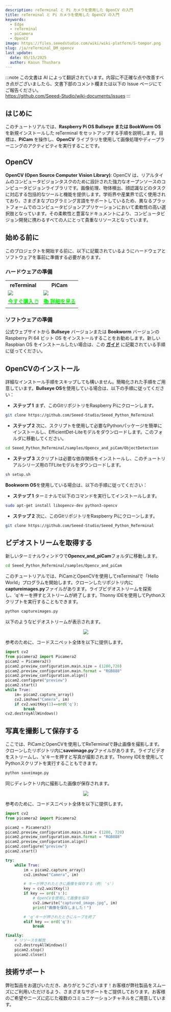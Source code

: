 ```yaml
---
description: reTerminal と Pi カメラを使用した OpenCV の入門
title: reTerminal と Pi カメラを使用した OpenCV の入門
keywords:
  - Edge
  - reTerminal 
  - piCamera
  - OpenCV
image: https://files.seeedstudio.com/wiki/wiki-platform/S-tempor.png
slug: /ja/reTerminal_DM_opencv
last_update:
  date: 05/15/2025
  author: Kasun Thushara
---
```

:::note
この文書は AI によって翻訳されています。内容に不正確な点や改善すべき点がございましたら、文書下部のコメント欄または以下の Issue ページにてご報告ください。  
https://github.com/Seeed-Studio/wiki-documents/issues
:::

## はじめに

このチュートリアルでは、**Raspberry Pi OS Bullseye または BookWorm OS** を新規インストールした reTerminal をセットアップする手順を説明します。目標は、**PiCam** を操作し、**OpenCV** ライブラリを使用して画像処理やディープラーニングのアクティビティを実行することです。

## OpenCV

**OpenCV (Open Source Computer Vision Library)**: OpenCV は、リアルタイムのコンピュータビジョンタスクのために設計された強力なオープンソースのコンピュータビジョンライブラリです。画像処理、物体検出、顔認識などのタスクに対応する包括的なツールと機能を提供します。学術界や産業界で広く使用されており、さまざまなプログラミング言語をサポートしているため、異なるプラットフォームでのコンピュータビジョンアプリケーションにおいて柔軟性の高い選択肢となっています。その柔軟性と豊富なドキュメントにより、コンピュータビジョン開発に携わるすべての人にとって貴重なリソースとなっています。

## 始める前に

このプロジェクトを開始する前に、以下に記載されているようにハードウェアとソフトウェアを事前に準備する必要があります。

### ハードウェアの準備

<div class="table-center">
	<table class="table-nobg">
    <tr class="table-trnobg">
      <th class="table-trnobg">reTerminal</th>
      <th class="table-trnobg">PiCam</th>
		</tr>
    <tr class="table-trnobg"></tr>
		<tr class="table-trnobg">
			<td class="table-trnobg"><div style={{textAlign:'center'}}><img src="https://files.seeedstudio.com/wiki/ReTerminal/frigate/reterminal.png" style={{width:300, height:'auto'}}/></div></td>
      <td class="table-trnobg"><div style={{textAlign:'center'}}><img src="https://files.seeedstudio.com/wiki/ReTerminal/Picam/picam2.jpg" style={{width:300, height:'auto'}}/></div></td>
		</tr>
    <tr class="table-trnobg"></tr>
		<tr class="table-trnobg">
			<td class="table-trnobg"><div class="get_one_now_container" style={{textAlign: 'center'}}><a class="get_one_now_item" href="https://www.seeedstudio.com/ReTerminal-with-CM4-p-4904.html?queryID=26220f25bcce77bc420c9c03059787c0&objectID=4904&indexName=bazaar_retailer_products" target="_blank" rel="noopener noreferrer">
              <strong><span><font color={'FFFFFF'} size={"4"}> 今すぐ購入 🖱️</font></span></strong>
          </a></div></td>
      <td class="table-trnobg"><div class="get_one_now_container" style={{textAlign: 'center'}}><a class="get_one_now_item" href="https://wiki.seeedstudio.com/ja/reTerminal-piCam/" target="_blank" rel="noopener noreferrer"><strong><span><font color={'FFFFFF'} size={"4"}>📚 詳細を見る</font></span></strong></a></div></td>
        </tr>
    </table>
    </div>

### ソフトウェアの準備

公式ウェブサイトから **Bullseye** バージョンまたは **Bookworm** バージョンの Raspberry Pi 64 ビット OS をインストールすることをお勧めします。新しい Raspbian OS をインストールしたい場合は、この [**ガイド**](https://wiki.seeedstudio.com/ja/reTerminal/#flash-raspberry-pi-os-64-bit-ubuntu-os-or-other-os-to-emmc) に記載されている手順に従ってください。

## OpenCVのインストール

詳細なインストール手順をスキップしても構いません。簡略化された手順をご用意しています。**Bullseye OS**を使用している場合は、以下の手順に従ってください：

- **ステップ 1** まず、このGitリポジトリをRaspberry Piにクローンします。

```sh
git clone https://github.com/Seeed-Studio/Seeed_Python_ReTerminal
```

- **ステップ 2** 次に、スクリプトを使用して必要なPythonパッケージを簡単にインストールし、EfficientDet-Liteモデルをダウンロードします。このフォルダに移動してください。

```sh
cd Seeed_Python_ReTerminal/samples/Opencv_and_piCam/ObjectDetection
```

- **ステップ 3** スクリプトは必要な依存関係をインストールし、このチュートリアルシリーズ用のTFLiteモデルをダウンロードします。

```sh
sh setup.sh
```

**Bookworm OS**を使用している場合は、以下の手順に従ってください：

- **ステップ 1** ターミナルで以下のコマンドを実行してインストールします。

```sh
sudo apt-get install libopencv-dev python3-opencv
```

- **ステップ 2** 次に、このGitリポジトリをRaspberry Piにクローンします。

```sh
git clone https://github.com/Seeed-Studio/Seeed_Python_ReTerminal
```

## ビデオストリームを取得する

新しいターミナルウィンドウで**Opencv_and_piCam**フォルダに移動します。

```sh
cd Seeed_Python_ReTerminal/samples/Opencv_and_piCam
```

このチュートリアルでは、PiCamとOpenCVを使用してreTerminalで「Hello World」プログラムを開始します。クローンしたリポジトリ内に**captureimages.py**ファイルがあります。ライブビデオストリームを探索し、'q'キーを押すとストリームが終了します。Thonny IDEを使用してPythonスクリプトを実行することもできます。

```sh
python captureimages.py
```

以下のようなビデオストリームが表示されます。

<center><img width={1000} src="https://files.seeedstudio.com/wiki/ReTerminal/opencv/videostream.gif" /></center>

参考のために、コードスニペット全体を以下に提供します。

```python
import cv2
from picamera2 import Picamera2
picam2 = Picamera2()
picam2.preview_configuration.main.size = (1280,720)
picam2.preview_configuration.main.format = "RGB888"
picam2.preview_configuration.align()
picam2.configure("preview")
picam2.start()
while True:
    im= picam2.capture_array()
    cv2.imshow("Camera", im)
    if cv2.waitKey(1)==ord('q'):
        break
cv2.destroyAllWindows()
```

## 写真を撮影して保存する

ここでは、PiCamとOpenCVを使用してReTerminalで静止画像を撮影します。クローンしたリポジトリ内に**saveimage.py**ファイルがあります。ライブビデオをストリームし、's'キーを押すと写真が撮影されます。Thonny IDEを使用してPythonスクリプトを実行することもできます。

```sh
python saveimage.py
```

同じディレクトリ内に撮影した画像が保存されます。

<center><img width={800} src="https://files.seeedstudio.com/wiki/ReTerminal/opencv/capturedimage.PNG" /></center>

参考のために、コードスニペット全体を以下に提供します。

```python
import cv2
from picamera2 import Picamera2

picam2 = Picamera2()
picam2.preview_configuration.main.size = (1280, 720)
picam2.preview_configuration.main.format = "RGB888"
picam2.preview_configuration.align()
picam2.configure("preview")
picam2.start()

try:
    while True:
        im = picam2.capture_array()
        cv2.imshow("Camera", im)

        # キーが押されたときに画像を保存する（例: 's'）
        key = cv2.waitKey(1)
        if key == ord('s'):
            # OpenCVを使用して画像を保存
            cv2.imwrite("captured_image.jpg", im)
            print("画像を保存しました！")

        # 'q'キーが押されたときにループを終了
        elif key == ord('q'):
            break

finally:
    # リソースを解放
    cv2.destroyAllWindows()
    picam2.stop()
    picam2.close()
```

## 技術サポート

弊社製品をお選びいただき、ありがとうございます！お客様が弊社製品をスムーズにご利用いただけるよう、さまざまなサポートをご提供しております。お客様のご希望やニーズに応じた複数のコミュニケーションチャネルをご用意しています。

<div class="button_tech_support_container">
<a href="https://forum.seeedstudio.com/" class="button_forum"></a> 
<a href="https://www.seeedstudio.com/contacts" class="button_email"></a>
</div>

<div class="button_tech_support_container">
<a href="https://discord.gg/eWkprNDMU7" class="button_discord"></a> 
<a href="https://github.com/Seeed-Studio/wiki-documents/discussions/69" class="button_discussion"></a>
</div>